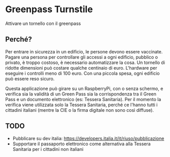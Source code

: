 # Greenpass Turnstile
Attivare un tornello con il greenpass

## Perché?
Per entrare in sicurezza in un edificio, le persone devono essere vaccinate. Pagare una persona per controllare gli accessi a ogni edificio, pubblico o privato, è troppo costoso, è necessario automatizzare la cosa.
Un tornello di ridotte dimensioni può costare qualche centinaio di euro. L'hardware per eseguire i controlli meno di 100 euro. Con una piccola spesa, ogni edificio può essere reso sicuro.

Questa applicazione può girare su un RaspberryPi, con o senza schermo, e verifica sia la validità di un Green Pass sia la corrispondenza tra il Green Pass e un documento elettronico (es: Tessera Sanitaria).
Per il momento la verifica viene utilizzata solo la Tessera Sanitaria, perché ce l'hanno tutti i cittadini italiani (mentre la CIE o la firma digitale non sono così diffuse).

## TODO
* Pubblicare su dev italia: https://developers.italia.it/it/riuso/pubblicazione
* Supportare il passaporto elettronico come alternativa alla Tessera Sanitaria per i cittadini non italiani
